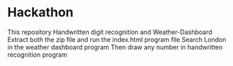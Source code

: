 # Hackathon
This repository Handwritten digit recognition and Weather-Dashboard
 Extract both the zip file and run the index.html program file
 Search London in the weather dashboard program
 Then draw any number in handwritten recognition program
